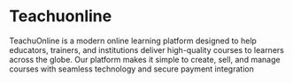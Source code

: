 # Teachuonline
TeachuOnline is a modern online learning platform designed to help educators, trainers, and institutions deliver high-quality courses to learners across the globe. Our platform makes it simple to create, sell, and manage courses with seamless technology and secure payment integration
